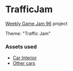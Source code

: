 # TrafficJam
[Weekly Game Jam 96](https://itch.io/jam/weekly-game-jam-96) project

Theme: "Traffic Jam"

### Assets used

- [Car Interior](https://www.blendswap.com/blends/view/76077)
- [Other cars](https://www.turbosquid.com/3d-models/3d-city-vehicles-simple-model-1160672)
